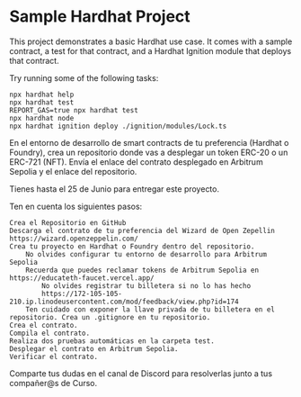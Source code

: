 # Sample Hardhat Project

This project demonstrates a basic Hardhat use case. It comes with a sample contract, a test for that contract, and a Hardhat Ignition module that deploys that contract.

Try running some of the following tasks:

```shell
npx hardhat help
npx hardhat test
REPORT_GAS=true npx hardhat test
npx hardhat node
npx hardhat ignition deploy ./ignition/modules/Lock.ts
```

En el entorno de desarrollo de smart contracts de tu preferencia (Hardhat o Foundry), crea un repositorio donde vas a desplegar un token ERC-20 o un ERC-721 (NFT). Envía el enlace del contrato desplegado en Arbitrum Sepolia y el enlace del repositorio.

Tienes hasta el 25 de Junio para entregar este proyecto.

Ten en cuenta los siguientes pasos: 

    Crea el Repositorio en GitHub
    Descarga el contrato de tu preferencia del Wizard de Open Zepellin
    https://wizard.openzeppelin.com/
    Crea tu proyecto en Hardhat o Foundry dentro del repositorio.
        No olvides configurar tu entorno de desarrollo para Arbitrum Sepolia
        Recuerda que puedes reclamar tokens de Arbitrum Sepolia en https://educateth-faucet.vercel.app/
            No olvides registrar tu billetera si no lo has hecho 
            https://172-105-105-210.ip.linodeusercontent.com/mod/feedback/view.php?id=174
        Ten cuidado con exponer la llave privada de tu billetera en el repositorio. Crea un .gitignore en tu repositorio.
    Crea el contrato. 
    Compila el contrato.
    Realiza dos pruebas automáticas en la carpeta test.
    Desplegar el contrato en Arbitrum Sepolia.
    Verificar el contrato.
Comparte tus dudas en el canal de Discord para resolverlas junto a tus compañer@s de Curso. 